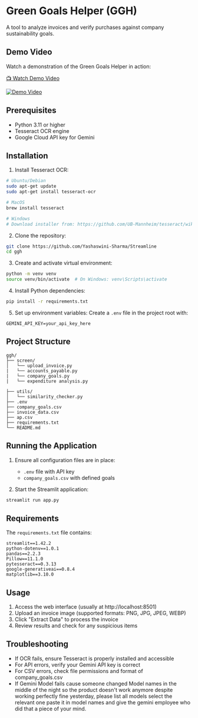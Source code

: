 # Green Goals Helper (GGH)

A tool to analyze invoices and verify purchases against company sustainability goals.

## Demo Video

Watch a demonstration of the Green Goals Helper in action:

[📺 Watch Demo Video](https://drive.google.com/file/d/1Kz7YBiLT4-nGxouNvckboLn3FVevzwr0/view?usp=sharing)

[![Demo Video](https://img.shields.io/badge/Watch-Demo_Video-red?style=for-the-badge&logo=google-drive)](https://drive.google.com/file/d/1Kz7YBiLT4-nGxouNvckboLn3FVevzwr0/view?usp=sharing)


## Prerequisites

- Python 3.11 or higher
- Tesseract OCR engine
- Google Cloud API key for Gemini

## Installation

1. Install Tesseract OCR:
```bash
# Ubuntu/Debian
sudo apt-get update
sudo apt-get install tesseract-ocr

# MacOS
brew install tesseract

# Windows
# Download installer from: https://github.com/UB-Mannheim/tesseract/wiki
```

2. Clone the repository:
```bash
git clone https://github.com/Yashaswini-Sharma/Streamline
cd ggh
```

3. Create and activate virtual environment:
```bash
python -m venv venv
source venv/bin/activate  # On Windows: venv\Scripts\activate
```

4. Install Python dependencies:
```bash
pip install -r requirements.txt
```

5. Set up environment variables:
Create a `.env` file in the project root with:
```
GEMINI_API_KEY=your_api_key_here
```

## Project Structure

```
ggh/
├── screen/
│   └── upload_invoice.py
|   └── accounts_payable.py
|   └── company_goals.py
|   └── expenditure analysis.py

├── utils/
│   └── similarity_checker.py
├── .env
├── company_goals.csv
├── invoice_data.csv
├── ap.csv
├── requirements.txt
└── README.md
```

## Running the Application

1. Ensure all configuration files are in place:
   - `.env` file with API key
   - `company_goals.csv` with defined goals

2. Start the Streamlit application:
```bash
streamlit run app.py
```

## Requirements

The `requirements.txt` file contains:
```
streamlit==1.42.2
python-dotenv==1.0.1
pandas==2.2.3
Pillow==11.1.0
pytesseract==0.3.13
google-generativeai==0.8.4
matplotlib==3.10.0
```

## Usage

1. Access the web interface (usually at http://localhost:8501)
2. Upload an invoice image (supported formats: PNG, JPG, JPEG, WEBP)
3. Click "Extract Data" to process the invoice
4. Review results and check for any suspicious items


## Troubleshooting

- If OCR fails, ensure Tesseract is properly installed and accessible
- For API errors, verify your Gemini API key is correct
- For CSV errors, check file permissions and format of company_goals.csv
- If Gemini Model fails cause someone changed Model names in the middle of the night so the product doesn't work anymore despite working perfectly fine yesterday, please list all models select the relevant one paste it in model names and give the gemini employee who did that a piece of your mind.
